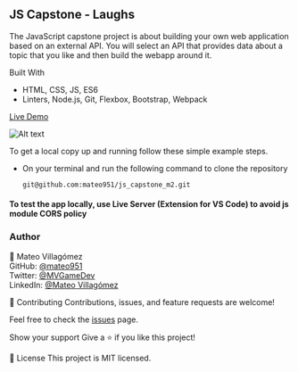 ## JS Capstone - Laughs ##

The JavaScript capstone project is about building your own web application based on an external API. You will select an API that provides data about a topic that you like and then build the webapp around it.

Built With

- HTML, CSS, JS, ES6
- Linters, Node.js, Git, Flexbox, Bootstrap, Webpack

[Live Demo](https://mateo951.github.io/js_capstone_m2/)

![Alt text](./src/demo.png?raw=true)




To get a local copy up and running follow these simple example steps.

- On your terminal and run the following command to clone the repository

  `git@github.com:mateo951/js_capstone_m2.git`

#### To test the app locally, use Live Server (Extension for VS Code) to avoid js module CORS policy ####

### Author ###

👤 Mateo Villagómez<br>
GitHub: [@mateo951](https://github.com/mateo951)<br>
Twitter: [@MVGameDev](https://twitter.com/MVGameDev)<br>
LinkedIn: [@Mateo Villagómez](https://www.linkedin.com/in/mateo-villagómez/)<br>

🤝 Contributing
Contributions, issues, and feature requests are welcome!

Feel free to check the [issues](https://github.com/mateo951/to-do-list/issues) page.

Show your support
Give a ⭐️ if you like this project!

📝 License
This project is MIT licensed.
